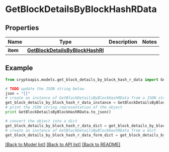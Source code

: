 # GetBlockDetailsByBlockHashRData


## Properties
Name | Type | Description | Notes
------------ | ------------- | ------------- | -------------
**item** | [**GetBlockDetailsByBlockHashRI**](GetBlockDetailsByBlockHashRI.md) |  | 

## Example

```python
from cryptoapis.models.get_block_details_by_block_hash_r_data import GetBlockDetailsByBlockHashRData

# TODO update the JSON string below
json = "{}"
# create an instance of GetBlockDetailsByBlockHashRData from a JSON string
get_block_details_by_block_hash_r_data_instance = GetBlockDetailsByBlockHashRData.from_json(json)
# print the JSON string representation of the object
print GetBlockDetailsByBlockHashRData.to_json()

# convert the object into a dict
get_block_details_by_block_hash_r_data_dict = get_block_details_by_block_hash_r_data_instance.to_dict()
# create an instance of GetBlockDetailsByBlockHashRData from a dict
get_block_details_by_block_hash_r_data_form_dict = get_block_details_by_block_hash_r_data.from_dict(get_block_details_by_block_hash_r_data_dict)
```
[[Back to Model list]](../README.md#documentation-for-models) [[Back to API list]](../README.md#documentation-for-api-endpoints) [[Back to README]](../README.md)



